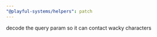 ```yaml
---
"@playful-systems/helpers": patch
---
```


decode the query param so it can contact wacky characters

